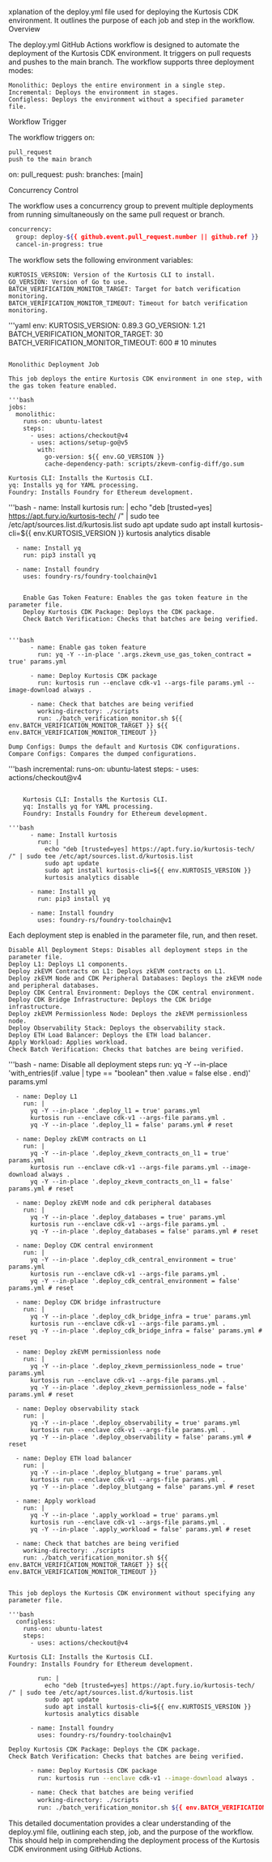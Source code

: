 xplanation of the deploy.yml file used for deploying the Kurtosis CDK environment. It outlines the purpose of each job and step in the workflow.
Overview

The deploy.yml GitHub Actions workflow is designed to automate the deployment of the Kurtosis CDK environment. It triggers on pull requests and pushes to the main branch. The workflow supports three deployment modes:

    Monolithic: Deploys the entire environment in a single step.
    Incremental: Deploys the environment in stages.
    Configless: Deploys the environment without a specified parameter file.

Workflow Trigger

The workflow triggers on:

    pull_request
    push to the main branch

on:
  pull_request:
  push:
    branches: [main]


Concurrency Control

The workflow uses a concurrency group to prevent multiple deployments from running simultaneously on the same pull request or branch.

```bash
concurrency:
  group: deploy-${{ github.event.pull_request.number || github.ref }}
  cancel-in-progress: true
```

The workflow sets the following environment variables:

    KURTOSIS_VERSION: Version of the Kurtosis CLI to install.
    GO_VERSION: Version of Go to use.
    BATCH_VERIFICATION_MONITOR_TARGET: Target for batch verification monitoring.
    BATCH_VERIFICATION_MONITOR_TIMEOUT: Timeout for batch verification monitoring.

'''yaml
env:
  KURTOSIS_VERSION: 0.89.3
  GO_VERSION: 1.21
  BATCH_VERIFICATION_MONITOR_TARGET: 30
  BATCH_VERIFICATION_MONITOR_TIMEOUT: 600 # 10 minutes
```

Monolithic Deployment Job

This job deploys the entire Kurtosis CDK environment in one step, with the gas token feature enabled.

'''bash
jobs:
  monolithic:
    runs-on: ubuntu-latest
    steps:
      - uses: actions/checkout@v4
      - uses: actions/setup-go@v5
        with:
          go-version: ${{ env.GO_VERSION }}
          cache-dependency-path: scripts/zkevm-config-diff/go.sum
```

    Kurtosis CLI: Installs the Kurtosis CLI.
    yq: Installs yq for YAML processing.
    Foundry: Installs Foundry for Ethereum development.

'''bash
      - name: Install kurtosis
        run: |
          echo "deb [trusted=yes] https://apt.fury.io/kurtosis-tech/ /" | sudo tee /etc/apt/sources.list.d/kurtosis.list
          sudo apt update
          sudo apt install kurtosis-cli=${{ env.KURTOSIS_VERSION }}
          kurtosis analytics disable

      - name: Install yq
        run: pip3 install yq

      - name: Install foundry
        uses: foundry-rs/foundry-toolchain@v1
```

    Enable Gas Token Feature: Enables the gas token feature in the parameter file.
    Deploy Kurtosis CDK Package: Deploys the CDK package.
    Check Batch Verification: Checks that batches are being verified.


'''bash
      - name: Enable gas token feature
        run: yq -Y --in-place '.args.zkevm_use_gas_token_contract = true' params.yml

      - name: Deploy Kurtosis CDK package
        run: kurtosis run --enclave cdk-v1 --args-file params.yml --image-download always .

      - name: Check that batches are being verified
        working-directory: ./scripts
        run: ./batch_verification_monitor.sh ${{ env.BATCH_VERIFICATION_MONITOR_TARGET }} ${{ env.BATCH_VERIFICATION_MONITOR_TIMEOUT }}
```

    Dump Configs: Dumps the default and Kurtosis CDK configurations.
    Compare Configs: Compares the dumped configurations.

'''bash
  incremental:
    runs-on: ubuntu-latest
    steps:
      - uses: actions/checkout@v4
```

    Kurtosis CLI: Installs the Kurtosis CLI.
    yq: Installs yq for YAML processing.
    Foundry: Installs Foundry for Ethereum development.

'''bash
      - name: Install kurtosis
        run: |
          echo "deb [trusted=yes] https://apt.fury.io/kurtosis-tech/ /" | sudo tee /etc/apt/sources.list.d/kurtosis.list
          sudo apt update
          sudo apt install kurtosis-cli=${{ env.KURTOSIS_VERSION }}
          kurtosis analytics disable

      - name: Install yq
        run: pip3 install yq

      - name: Install foundry
        uses: foundry-rs/foundry-toolchain@v1
```

Each deployment step is enabled in the parameter file, run, and then reset.

    Disable All Deployment Steps: Disables all deployment steps in the parameter file.
    Deploy L1: Deploys L1 components.
    Deploy zkEVM Contracts on L1: Deploys zkEVM contracts on L1.
    Deploy zkEVM Node and CDK Peripheral Databases: Deploys the zkEVM node and peripheral databases.
    Deploy CDK Central Environment: Deploys the CDK central environment.
    Deploy CDK Bridge Infrastructure: Deploys the CDK bridge infrastructure.
    Deploy zkEVM Permissionless Node: Deploys the zkEVM permissionless node.
    Deploy Observability Stack: Deploys the observability stack.
    Deploy ETH Load Balancer: Deploys the ETH load balancer.
    Apply Workload: Applies workload.
    Check Batch Verification: Checks that batches are being verified.

'''bash
      - name: Disable all deployment steps
        run: yq -Y --in-place 'with_entries(if .value | type == "boolean" then .value = false else . end)' params.yml

      - name: Deploy L1
        run: |
          yq -Y --in-place '.deploy_l1 = true' params.yml
          kurtosis run --enclave cdk-v1 --args-file params.yml .
          yq -Y --in-place '.deploy_l1 = false' params.yml # reset

      - name: Deploy zkEVM contracts on L1
        run: |
          yq -Y --in-place '.deploy_zkevm_contracts_on_l1 = true' params.yml
          kurtosis run --enclave cdk-v1 --args-file params.yml --image-download always .
          yq -Y --in-place '.deploy_zkevm_contracts_on_l1 = false' params.yml # reset

      - name: Deploy zkEVM node and cdk peripheral databases
        run: |
          yq -Y --in-place '.deploy_databases = true' params.yml
          kurtosis run --enclave cdk-v1 --args-file params.yml .
          yq -Y --in-place '.deploy_databases = false' params.yml # reset

      - name: Deploy CDK central environment
        run: |
          yq -Y --in-place '.deploy_cdk_central_environment = true' params.yml
          kurtosis run --enclave cdk-v1 --args-file params.yml .
          yq -Y --in-place '.deploy_cdk_central_environment = false' params.yml # reset

      - name: Deploy CDK bridge infrastructure
        run: |
          yq -Y --in-place '.deploy_cdk_bridge_infra = true' params.yml
          kurtosis run --enclave cdk-v1 --args-file params.yml .
          yq -Y --in-place '.deploy_cdk_bridge_infra = false' params.yml # reset

      - name: Deploy zkEVM permissionless node
        run: |
          yq -Y --in-place '.deploy_zkevm_permissionless_node = true' params.yml
          kurtosis run --enclave cdk-v1 --args-file params.yml .
          yq -Y --in-place '.deploy_zkevm_permissionless_node = false' params.yml # reset

      - name: Deploy observability stack
        run: |
          yq -Y --in-place '.deploy_observability = true' params.yml
          kurtosis run --enclave cdk-v1 --args-file params.yml .
          yq -Y --in-place '.deploy_observability = false' params.yml # reset

      - name: Deploy ETH load balancer
        run: |
          yq -Y --in-place '.deploy_blutgang = true' params.yml
          kurtosis run --enclave cdk-v1 --args-file params.yml .
          yq -Y --in-place '.deploy_blutgang = false' params.yml # reset

      - name: Apply workload
        run: |
          yq -Y --in-place '.apply_workload = true' params.yml
          kurtosis run --enclave cdk-v1 --args-file params.yml .
          yq -Y --in-place '.apply_workload = false' params.yml # reset

      - name: Check that batches are being verified
        working-directory: ./scripts
        run: ./batch_verification_monitor.sh ${{ env.BATCH_VERIFICATION_MONITOR_TARGET }} ${{ env.BATCH_VERIFICATION_MONITOR_TIMEOUT }}

```

This job deploys the Kurtosis CDK environment without specifying any parameter file.

'''bash
  configless:
    runs-on: ubuntu-latest
    steps:
      - uses: actions/checkout@v4
```

    Kurtosis CLI: Installs the Kurtosis CLI.
    Foundry: Installs Foundry for Ethereum development.

```      - name: Install kurtosis
        run: |
          echo "deb [trusted=yes] https://apt.fury.io/kurtosis-tech/ /" | sudo tee /etc/apt/sources.list.d/kurtosis.list
          sudo apt update
          sudo apt install kurtosis-cli=${{ env.KURTOSIS_VERSION }}
          kurtosis analytics disable

      - name: Install foundry
        uses: foundry-rs/foundry-toolchain@v1
```

    Deploy Kurtosis CDK Package: Deploys the CDK package.
    Check Batch Verification: Checks that batches are being verified.

```bash
      - name: Deploy Kurtosis CDK package
        run: kurtosis run --enclave cdk-v1 --image-download always .

      - name: Check that batches are being verified
        working-directory: ./scripts
        run: ./batch_verification_monitor.sh ${{ env.BATCH_VERIFICATION_MONITOR_TARGET }} ${{ env.BATCH_VERIFICATION_MONITOR_TIMEOUT }}
```

This detailed documentation provides a clear understanding of the deploy.yml file, outlining each step, job, and the purpose of the workflow. This should help in comprehending the deployment process of the Kurtosis CDK environment using GitHub Actions.


